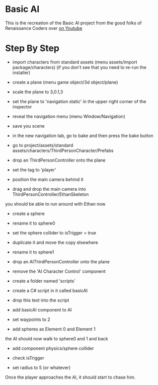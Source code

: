 

# Basic AI

This is the recreation of the Basic AI project from the good folks of Renaissance Coders over 
[on Youtube](https://www.youtube.com/watch?v=s67AYDD3j1E&index=3&list=PL4CCSwmU04Mh8GHV702HxgfRpYmgTwq2l)



# Step By Step

- import characters from standard assets (menu assets/import package/characters)
(if you don't see that you need to re-run the installer)

- create a plane
(menu game object/3d object/plane)

- scale the plane to 3,0.1,3

- set the plane to 'navigation static' in the upper right corner of the inspector

- reveal the navigation menu
(menu Window/Navigation)

- save you scene

- in the new navigation tab, go to bake and then press the bake button




- go to project/assets/standard assets/characters/ThirdPersonCharacter/Prefabs

- drop an ThirdPersonController onto the plane

- set the tag to 'player'

- position the main camera behind it

- drag and drop the main camera into ThirdPersonController/EthanSkeleton

you should be able to run around with Ethan now


- create a sphere
- rename it to sphere0
- set the sphere collider to isTrigger = true

- duplicate it and move the copy elsewhere
- rename it to sphere1




- drop an AIThirdPersonController onto the plane

- remove the 'AI Character Control' component

- create a folder named 'scripts'

- create a C# script in it called basicAI

- drop this text into the script 


- add basicAI component to AI

- set waypoints to 2
- add spheres as Element 0 and Element 1


the AI should now walk to sphere0 and 1 and back


- add component physics/sphere collider

- check isTrigger

- set radius to 5 (or whatever)


Once the player approaches the AI, it should start to chase him.















